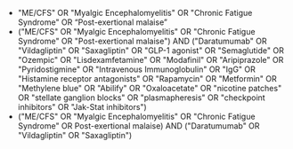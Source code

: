 
- "ME/CFS" OR "Myalgic Encephalomyelitis" OR "Chronic Fatigue Syndrome" OR “Post-exertional malaise”
- ("ME/CFS" OR "Myalgic Encephalomyelitis" OR "Chronic Fatigue Syndrome" OR "Post-exertional malaise") AND ("Daratumumab" OR "Vildagliptin" OR "Saxagliptin" OR "GLP-1 agonist" OR "Semaglutide" OR "Ozempic" OR "Lisdexamfetamine" OR "Modafinil" OR "Aripiprazole" OR "Pyridostigmine" OR "Intravenous Immunoglobulin" OR "IgG" OR "Histamine receptor antagonists" OR "Rapamycin" OR "Metformin" OR "Methylene blue" OR "Abilify" OR "Oxaloacetate" OR "nicotine patches" OR "stellate ganglion blocks" OR "plasmapheresis" OR "checkpoint inhibitors" OR "Jak-Stat inhibitors")
- ("ME/CFS" OR "Myalgic Encephalomyelitis" OR "Chronic Fatigue Syndrome" OR Post-exertional malaise) AND ("Daratumumab" OR "Vildagliptin" OR "Saxagliptin")